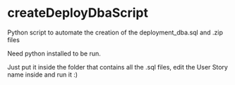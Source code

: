 # createDeployDbaScript
Python script to automate the creation of the deployment_dba.sql and .zip files

Need python installed to be run. 

Just put it inside the folder that contains all the .sql files, edit the User Story name inside and run it :)
